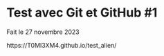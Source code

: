 <h1>Test avec Git et GitHub #1</h1>
<p>Fait le 27 novembre 2023 </p>
<p>https://T0MI3XM4.github.io/test_alien/ </p>